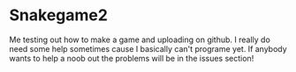 # Snakegame2
Me testing out how to make a game and uploading on github. 
I really do need some help sometimes cause I basically can't programe yet. 
If anybody wants to help a noob out the problems will be in the issues section!
